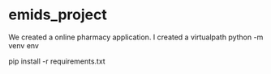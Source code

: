 # emids_project
We created a online pharmacy application.
I created a virtualpath
python -m venv env

pip install -r requirements.txt
